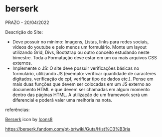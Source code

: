 # berserk

PRAZO - 20/04/2022

Descrição do Site:

- Deve possuir no mínimo: Imagens, Listas, links para redes sociais, vídeos do youtube e pelo menos um
formulário. Monte um layout utilizando Grid, Divs, Bootstrap ou outro conceito estudando neste
bimestre. Toda a Formatação deve estar em um ou mais arquivos CSS externos.
- Implemente o JS: O site deve possuir verificações básicas no formulário, utilizando JS (exemplo: verificar
quantidade de caracteres digitados, verificação de cpf, verificar tipo de dados etc.). Pense em mais duas
funções que devem ser colocadas em um JS externo ao documento HTML e que devem ser chamadas em
algum momento dentro das páginas HTML. A utilização de um framework será um diferencial e poderá
valer uma melhoria na nota.

referências:

<a target="_blank" href="https://icons8.com/icon/y8q66v6ExjBy/berserk">Berserk</a> icon by <a target="_blank" href="https://icons8.com">Icons8</a>

https://berserk.fandom.com/pt-br/wiki/Guts/Hist%C3%B3ria
